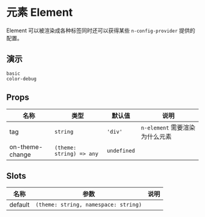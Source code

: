 # 元素 Element
Element 可以被渲染成各种标签同时还可以获得某些 `n-config-provider` 提供的配置。

## 演示
```demo
basic
color-debug
```

## Props
|名称|类型|默认值|说明|
|-|-|-|-|
|tag|`string`|`'div'`|`n-element` 需要渲染为什么元素|
|on-theme-change|`(theme: string) => any`|`undefined`||

## Slots
|名称|参数|说明|
|-|-|-|
|default|`(theme: string, namespace: string)`||